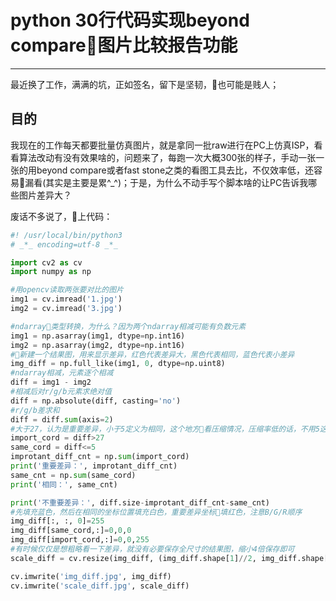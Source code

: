 # python 30行代码实现beyond compare图片比较报告功能

-----------------------
最近换了工作，满满的坑，正如签名，留下是坚韧，也可能是贱人；

## 目的

我现在的工作每天都要批量仿真图片，就是拿同一批raw进行在PC上仿真ISP，看看算法改动有没有效果啥的，问题来了，每跑一次大概300张的样子，手动一张一张的用beyond compare或者fast stone之类的看图工具去比，不仅效率低，还容易漏看(其实是主要是累^_^)；于是，为什么不动手写个脚本啥的让PC告诉我哪些图片差异大？

废话不多说了，上代码：

```python
#! /usr/local/bin/python3
# _*_ encoding=utf-8 _*_

import cv2 as cv
import numpy as np

#用opencv读取两张要对比的图片
img1 = cv.imread('1.jpg')
img2 = cv.imread('3.jpg')

#ndarray类型转换，为什么？因为两个ndarray相减可能有负数元素
img1 = np.asarray(img1, dtype=np.int16)
img2 = np.asarray(img2, dtype=np.int16)
#新建一个结果图，用来显示差异，红色代表差异大，黑色代表相同，蓝色代表小差异
img_diff = np.full_like(img1, 0, dtype=np.uint8)
#ndarray相减，元素逐个相减
diff = img1 - img2
#相减后对r/g/b元素求绝对值
diff = np.absolute(diff, casting='no')
#r/g/b差求和
diff = diff.sum(axis=2)
#大于27，认为是重要差异，小于5定义为相同，这个地方看压缩情况，压缩率低的话，不用5这么大
import_cord = diff>27
same_cord = diff<=5
improtant_diff_cnt = np.sum(import_cord)
print('重要差异：', improtant_diff_cnt)
same_cnt = np.sum(same_cord)
print('相同：', same_cnt)

print('不重要差异：', diff.size-improtant_diff_cnt-same_cnt)
#先填充蓝色，然后在相同的坐标位置填充白色，重要差异坐标填红色，注意B/G/R顺序
img_diff[:, :, 0]=255
img_diff[same_cord,:]=0,0,0
img_diff[import_cord,:]=0,0,255
#有时候仅仅是想粗略看一下差异，就没有必要保存全尺寸的结果图，缩小4倍保存即可
scale_diff = cv.resize(img_diff, (img_diff.shape[1]//2, img_diff.shape[0]//2))

cv.imwrite('img_diff.jpg', img_diff)
cv.imwrite('scale_diff.jpg', scale_diff)
```

